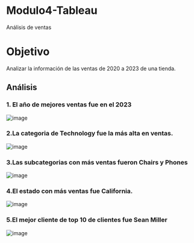 # Modulo4-Tableau
Análisis de ventas

# Objetivo
Analizar la información de las ventas de 2020 a 2023 de una tienda.

## Análisis

### 1. El año de mejores ventas fue en el 2023
![image](https://github.com/user-attachments/assets/c6833375-3689-40a6-8907-f585b87d4878)

### 2.La categoria de Technology fue la más alta en ventas.

![image](https://github.com/user-attachments/assets/bd07cef6-e63e-4822-93e4-a95696b7aa52)


### 3.Las subcategorias con más ventas fueron Chairs y Phones

![image](https://github.com/user-attachments/assets/a507425b-c567-411b-b0fa-2192c027bb6a)



### 4.El estado con más ventas fue California.

![image](https://github.com/user-attachments/assets/f82e8bff-4349-4a03-ad84-a0701e52f453)



### 5.El mejor cliente de top 10 de clientes fue Sean Miller

![image](https://github.com/user-attachments/assets/9f510365-ddc7-44c5-add0-caa526ba7884)

